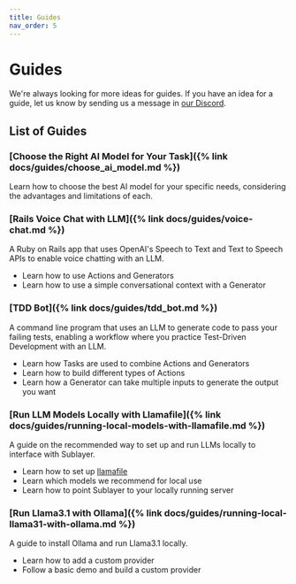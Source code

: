 ```yaml
---
title: Guides
nav_order: 5
---
```


# Guides

We're always looking for more ideas for guides. If you have an idea for a guide, let us know by sending us a message in [our Discord](https://discord.gg/pWZ689GW7U).

## List of Guides

### [Choose the Right AI Model for Your Task]({% link docs/guides/choose_ai_model.md %})

Learn how to choose the best AI model for your specific needs, considering the 
advantages and limitations of each.

### [Rails Voice Chat with LLM]({% link docs/guides/voice-chat.md %})

A Ruby on Rails app that uses OpenAI's Speech to Text and Text to Speech APIs to enable voice chatting with an LLM.

* Learn how to use Actions and Generators
* Learn how to use a simple conversational context with a Generator

### [TDD Bot]({% link docs/guides/tdd_bot.md %})

A command line program that uses an LLM to generate code to pass your failing tests, enabling a workflow where you practice Test-Driven Development with an LLM.

* Learn how Tasks are used to combine Actions and Generators
* Learn how to build different types of Actions
* Learn how a Generator can take multiple inputs to generate the output you want
        
### [Run LLM Models Locally with Llamafile]({% link docs/guides/running-local-models-with-llamafile.md %})

A guide on the recommended way to set up and run LLMs locally to interface with Sublayer.

* Learn how to set up [llamafile](https://github.com/Mozilla-Ocho/llamafile)
* Learn which models we recommend for local use
* Learn how to point Sublayer to your locally running server

### [Run Llama3.1 with Ollama]({% link docs/guides/running-local-llama31-with-ollama.md %})

A guide to install Ollama and run Llama3.1 locally.

* Learn how to add a custom provider
* Follow a basic demo and build a custom provider